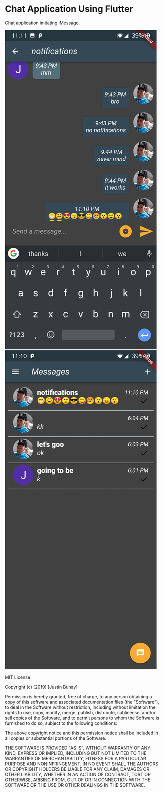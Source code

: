 # Chat Application Using Flutter

Chat application imitating iMessage.

![photo](https://github.com/JBuhay34/buhaychat/blob/master/chatapp1.jpg)
![photo](https://github.com/JBuhay34/buhaychat/blob/master/chatapp.jpg?raw=true)

MIT License

Copyright (c) [2019] [Justin Buhay]

Permission is hereby granted, free of charge, to any person obtaining a copy
of this software and associated documentation files (the "Software"), to deal
in the Software without restriction, including without limitation the rights
to use, copy, modify, merge, publish, distribute, sublicense, and/or sell
copies of the Software, and to permit persons to whom the Software is
furnished to do so, subject to the following conditions:

The above copyright notice and this permission notice shall be included in all
copies or substantial portions of the Software.

THE SOFTWARE IS PROVIDED "AS IS", WITHOUT WARRANTY OF ANY KIND, EXPRESS OR
IMPLIED, INCLUDING BUT NOT LIMITED TO THE WARRANTIES OF MERCHANTABILITY,
FITNESS FOR A PARTICULAR PURPOSE AND NONINFRINGEMENT. IN NO EVENT SHALL THE
AUTHORS OR COPYRIGHT HOLDERS BE LIABLE FOR ANY CLAIM, DAMAGES OR OTHER
LIABILITY, WHETHER IN AN ACTION OF CONTRACT, TORT OR OTHERWISE, ARISING FROM,
OUT OF OR IN CONNECTION WITH THE SOFTWARE OR THE USE OR OTHER DEALINGS IN THE
SOFTWARE.
